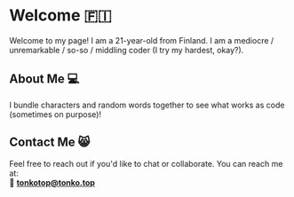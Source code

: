 # Welcome 🇫🇮

Welcome to my page! I am a 21-year-old from Finland. I am a mediocre / unremarkable / so-so / middling coder (I try my hardest, okay?).

## About Me 💻

I bundle characters and random words together to see what works as code (sometimes on purpose)! 

## Contact Me 😸

Feel free to reach out if you'd like to chat or collaborate. You can reach me at:  
📧 **tonkotop@tonko.top**
